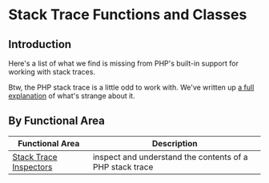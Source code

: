 # Stack Trace Functions and Classes

## Introduction

Here's a list of what we find is missing from PHP's built-in support for working with stack traces.

Btw, the PHP stack trace is a little odd to work with. We've written up [a full explanation](HowThePhpStackFrameWorks.html) of what's strange about it.

## By Functional Area

Functional Area | Description
----------------| -----------
[Stack Trace Inspectors](trace-inspectors.html) | inspect and understand the contents of a PHP stack trace
